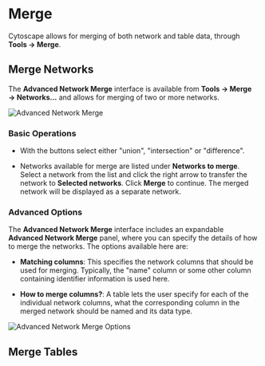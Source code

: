 <a id="merge"> </a>
# Merge

Cytoscape allows for merging of both network and table data, through
**Tools → Merge**.

<a id="merge_networks"> </a>
## Merge Networks

The **Advanced Network Merge** interface is available from **Tools →
Merge → Networks...** and allows for merging of two or more networks.

![Advanced Network
Merge](_static/images/Merge/AdvancedNetworkMerge.png)

<a id="basic_operations"> </a>
### Basic Operations

-   With the buttons select either "union", "intersection"
    or "difference".

-   Networks available for merge are listed under **Networks to merge**.
    Select a network from the list and click the right arrow to transfer
    the network to **Selected networks**. Click **Merge** to continue.
    The merged network will be displayed as a separate network.

<a id="advanced_options"> </a>
### Advanced Options

The **Advanced Network Merge** interface includes an expandable
**Advanced Network Merge** panel, where you can specify the details of
how to merge the networks. The options available here are:

-   **Matching columns**: This specifies the network columns that should
    be used for merging. Typically, the "name" column or some other
    column containing identifier information is used here.

-   **How to merge columns?**: A table lets the user specify for each of
    the individual network columns, what the corresponding column in the
    merged network should be named and its data type.

![Advanced Network Merge Options](_static/images/Merge/AdvancedNetworkMergeOptions.png)

<a id="merge_tables"> </a>
## Merge Tables
